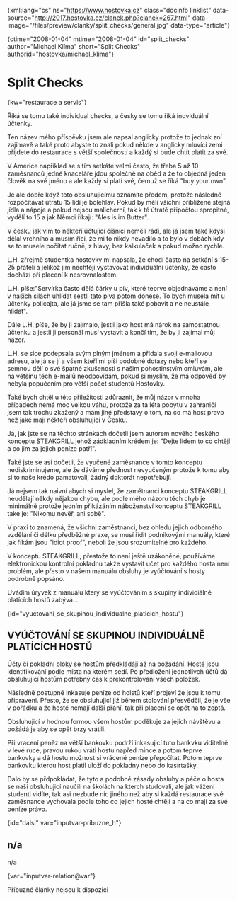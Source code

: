 
{xml:lang="cs" ns="https://www.hostovka.cz" class="docinfo linklist" data-source="http://2017.hostovka.cz/clanek.php?clanek=267.html" data-image="/files/preview/clanky/split_checks/general.jpg" data-type="article"}

{ctime="2008-01-04" mtime="2008-01-04" id="split\_checks" author="Michael Klíma" short="Split Checks" authorid="hostovka/michael\_klima"}

# Split Checks

<!-- generated attribute kw by user_udpatekw.sh on 2020-05-07, do not edit -->

{kw="restaurace a servis"}

Říká se tomu také individual checks, a česky se tomu říká indviduální účtenky.

Ten název mého příspěvku jsem ale napsal anglicky protože to jednak zní zajímavě a také proto abyste to znali pokud někde v anglicky mluvící zemi přijdete do restaurace s větší společností a každý si bude chtít platit za své.

V Americe například se s tím setkáte velmi často, že třeba 5 až 10 zaměsnanců jedné knaceláře jdou společně na oběd a že to objedná jeden člověk na své jméno a ale každý si platí své, čemuž se říká "buy your own".

Je ale dobře když toto obsluhujicímu oznámíte předem, protože následně rozpočítávat útratu 15 lidí je bolehlav. Pokud by měli všichni přibliženě stejná jídla a nápoje a pokud nejsou malicherní, tak k té útratě připočtou spropitné, vydělí to 15 a jak Němci říkají: "Ales is im Butter".

V česku jak vím to někteří účtujicí číšníci neměli rádi, ale já jsem také kdysi dělal vrchního a musím říci, že mi to nikdy nevadilo a to bylo v dobách kdy se to musele počítat ručně, z hlavy, bez kalkulaček a pokud možno rychle.

L.H. zřrejmě studentka hostovky mi napsala, že chodí často na setkání s 15-25 přáteli a jelikož jim nechtějí vystavovat individuální účtenky, že často dochází při placení k nesrovnalostem.

L.H. píše:"Servírka často dělá čárky u piv, které teprve objednáváme a není v našich silách uhlídat sestli tato piva potom donese. To bych musela mít u účtenky policajta, ale já jsme se tam přišla také pobavit a ne neustále hlídat".

Dále L.H. píše, že by ji zajímalo, jestli jako host má nárok na samostatnou účtenku a jestli ji personál musí vystavit a končí tím, že by ji zajímal můj názor.

L.H. se sice podepsala svým plným jménem a přidala svoji e-mailovou adresu, ale já se jí a všem kteří mi píši podobné dotazy nebo kteří se semnou dělí o své špatné zkušenosti s našim pohostinstvím omluvám, ale na většinu těch e-mailů neodpovídám, pokud si myslím, že má odpověď by nebyla popučením pro větší počet studentů Hostovky.

Také bych chtěl u této příležitosti zdůraznit, že můj názor v mnoha případech nemá moc velkou váhu, protože za ta léta pobytu v zahraničí jsem tak trochu zkažený a mám jiné představy o tom, na co má host pravo než jaké mají někteří obsluhujicí v Česku.

Já, jak jste se na těchto stránkách dočetli jsem autorem nového českého konceptu STEAKGRILL jehož zádkladním krédem je: "Dejte lidem to co chtějí a co jim za jejich peníze patří".

Také jste se asi dočetli, že vyučené zaměsnance v tomto konceptu nediskriminujeme, ale že dáváme přednost nevyučeným protože k tomu aby si to naše krédo pamatovali, žádný doktorát nepotřebují.

Já nejsem tak naivní abych si myslel, že zamětnanci konceptu STEAKGRILL neudělají někdy nějakou chybu, ale podle mého názoru těch chyb je minimálně protože jedním přikázáním náboženství konceptu STEAKGRILL take je: "Nikomu nevěř, ani sobě".

V praxi to znamená, že všichni zaměstnanci, bez ohledu jejich odborného vzdělání či délku předběžné praxe, se musí řídit podnikovými manuály, které jak říkám jsou "idiot proof", neboli že jsou srozumitelné pro každého.

V konceptu STEAKGRILL, přestože to není ještě uzákoněné, používáme elektronickou kontrolní pokladnu takže vystavit učet pro každého hosta není problém, ale přesto v našem manuálu obsluhy je vyúčtování s hosty podrobně popsáno.

Uvádím úryvek z manuálu který se vyúčtováním s skupiny individiálně platících hostů zabývá...

{id="vyuctovani\_se\_skupinou\_individualne\_platicich_hostu"}

## VYÚČTOVÁNÍ SE SKUPINOU INDIVIDUÁLNĚ PLATÍCÍCH HOSTŮ

Účty či pokladní bloky se hostům předkládájí až na požádání. Hosté jsou identifikování podle místa na kterém sedí. Po předložení jednotlivch účtů dá obsluhujicí hostům potřebný čas k překontrolování všech položek.

Následně postupně inkasuje peníze od holstů kteří projeví že jsou k tomu připraveni. Přesto, že se obsluhujicí již během stolování přesvědčil, že je vše v pořádku a že hosté nemají další přání, tak při placeni se opět na to zeptá.

Obsluhujicí v hodnou formou všem hostům poděkuje za jejich návštěvu a požádá je aby se opět brzy vrátili.

Při vracení peněz na větší bankovku podrží inkasujicí tuto bankvku viditelně v levé ruce, pravou rukou vráti hostu napřed mince a potom teprve bankovky a dá hostu možnost si vrácené peníze přepočítat. Potom teprve bankovku kterou host platil uloží do pokladny nebo do kasírtašky.

Dalo by se přdpokládat, že tyto a podobné zásady obsluhy a péče o hosta se naši obsluhujicí naučili na školách na kterch studovali, ale jak vážení studenti vidíte, tak asi nezbude nic jiného než aby si každá restaurace své zaměsnance vychovala podle toho co jejich hosté chtějí a na co mají za své peníze právo.

{id="dalsi" var="inputvar-pribuzne_h"}

## n/a

n/a

{var="inputvar-relation@var"}

Příbuzné články nejsou k dispozici

